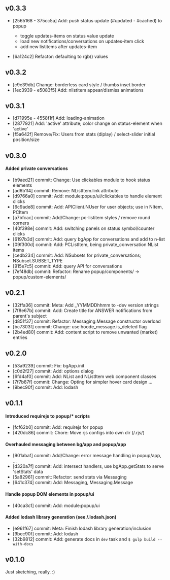 ## v0.3.3

- [2565168 - 375cc5a] Add: push status update (#updated - #cached) to popup
  - toggle updates-items on status value update
  - load new notifications/conversations on updates-item click
  - add new listitems after updates-item

- [6a124c2] Refactor: defaulting to rgb() values

## v0.3.2

- [c9e39db] Change: borderless card style / thumbs inset border
- [1ec3939 - e5083f5] Add: nlistitem appear/dismiss animations

## v0.3.1

- [d71995e - 4558f1f] Add: loading-animation
- [2877921] Add: 'active' attribute; color change on status-element when 'active'
- [f5a642f] Remove/Fix: Users from stats (diplay) / select-slider initial position/size

## v0.3.0

#### Added private conversations

- [b9aed21] commit: Change: Use clickables module to hook status elements
- [ad6b1f4] commit: Remove: NListItem.link attribute
- [d9766a0] commit: Add: module:popup/ui/clickables to handle element clicks
- [6c9ade8] commit: Add: APIClient.NUser for user objects; use in NItem, PCItem
- [a7bfcac] commit: Add/Change: pc-listitem styles / remove round corners
- [40f398e] commit: Add: switching panels on status symbol/counter clicks
- [6197b3d] commit: Add: query bgApp for conversations and add to n-list
- [09f300d] commit: Add: PCListItem, being private_conversation NList items
- [cedb234] commit: Add: NSubsets for private_conversations; NSubset.SUBSET_TYPE
- [915e7c5] commit: Add: query API for conversations
- [7ef48db] commit: Refactor: Rename popup/components/ -> popup/custom-elements/

## v0.2.1

- [32ffa36] commit: Meta: Add _YYMMDDhhmm to -dev version strings
- [7f8e67b] commit: Add: Create title for ANSWER notifications from parent's subject
- [d851f37] commit: Refactor: Messaging.Message constructor overload
- [bc7303f] commit: Change: use hoode_message.is_deleted flag
- [2b4ed80] commit: Add: content script to remove unwanted (market) entries

## v0.2.0

- [53a9239]  commit: Fix: bgApp.init
- [c0d2f27]  commit: Add: options dialog
- [6fd4af0]  commit: Add: NList and NListItem web component classes
- [7f7b87f]  commit: Change: Opting for simpler hover card design ...
- [9bec90f]  commit: Add: lodash

## v0.1.1

#### Introduced requirejs to popup/* scripts
- [fcf62b0] commit: Add: requirejs for popup
- [420dc86] commit: Chore: Move rjs configs into own dir (/.rjs/)

#### Overhauled messaging between bg/app and popup/app

- [901abaf] commit: Add/Change: error message handling in popup/app, ...
- [d320a7f] commit: Add: intersect handlers, use bgApp.getStats to serve 'setStats' data
- [5a82961] commit: Refactor: send stats via Messaging
- [641c374] commit: Add: Messaging, Messaging.Message

#### Handle popup DOM elements in popup/ui
- [40ca3c1] commit: Add: module:popup/ui

#### Added lodash library generation (see /.lodash.json)
- [e961f67] commit: Meta: Finish lodash library generation/inclusion
- [9bec90f] commit: Add: lodash
- [32b9812] commit: Add: generate docs in `dev` task and `$ gulp build --with-docs`

## v0.1.0

Just sketching, really. :)

